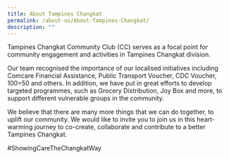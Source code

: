 ```yaml
---
title: About Tampines Changkat
permalink: /about-us/About-Tampines-Changkat/
description: ""
---
```

Tampines Changkat Community Club (CC) serves as a focal point for community engagement and activities in Tampines Changkat division. 

Our team recognised the importance of our localised initiatives including Comcare Financial Assistance, Public Transport Voucher, CDC Voucher, 100=50 and others. In addition, we have put in great efforts to develop targeted programmes, such as Grocery Distribution, Joy Box and more, to support different vulnerable groups in the community.

We believe that there are many more things that we can do together, to uplift our community. We would like to invite you to join us in this heart-warming journey to co-create, collaborate and contribute to a better Tampines Changkat. 

#ShowingCareTheChangkatWay